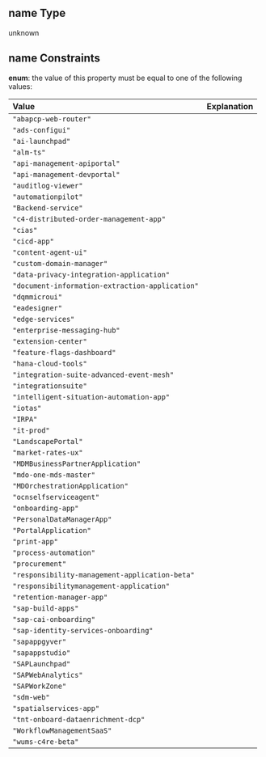 ## name Type

unknown

## name Constraints

**enum**: the value of this property must be equal to one of the following values:

| Value                                           | Explanation |
| :---------------------------------------------- | :---------- |
| `"abapcp-web-router"`                           |             |
| `"ads-configui"`                                |             |
| `"ai-launchpad"`                                |             |
| `"alm-ts"`                                      |             |
| `"api-management-apiportal"`                    |             |
| `"api-management-devportal"`                    |             |
| `"auditlog-viewer"`                             |             |
| `"automationpilot"`                             |             |
| `"Backend-service"`                             |             |
| `"c4-distributed-order-management-app"`         |             |
| `"cias"`                                        |             |
| `"cicd-app"`                                    |             |
| `"content-agent-ui"`                            |             |
| `"custom-domain-manager"`                       |             |
| `"data-privacy-integration-application"`        |             |
| `"document-information-extraction-application"` |             |
| `"dqmmicroui"`                                  |             |
| `"eadesigner"`                                  |             |
| `"edge-services"`                               |             |
| `"enterprise-messaging-hub"`                    |             |
| `"extension-center"`                            |             |
| `"feature-flags-dashboard"`                     |             |
| `"hana-cloud-tools"`                            |             |
| `"integration-suite-advanced-event-mesh"`       |             |
| `"integrationsuite"`                            |             |
| `"intelligent-situation-automation-app"`        |             |
| `"iotas"`                                       |             |
| `"IRPA"`                                        |             |
| `"it-prod"`                                     |             |
| `"LandscapePortal"`                             |             |
| `"market-rates-ux"`                             |             |
| `"MDMBusinessPartnerApplication"`               |             |
| `"mdo-one-mds-master"`                          |             |
| `"MDOrchestrationApplication"`                  |             |
| `"ocnselfserviceagent"`                         |             |
| `"onboarding-app"`                              |             |
| `"PersonalDataManagerApp"`                      |             |
| `"PortalApplication"`                           |             |
| `"print-app"`                                   |             |
| `"process-automation"`                          |             |
| `"procurement"`                                 |             |
| `"responsibility-management-application-beta"`  |             |
| `"responsibilitymanagement-application"`        |             |
| `"retention-manager-app"`                       |             |
| `"sap-build-apps"`                              |             |
| `"sap-cai-onboarding"`                          |             |
| `"sap-identity-services-onboarding"`            |             |
| `"sapappgyver"`                                 |             |
| `"sapappstudio"`                                |             |
| `"SAPLaunchpad"`                                |             |
| `"SAPWebAnalytics"`                             |             |
| `"SAPWorkZone"`                                 |             |
| `"sdm-web"`                                     |             |
| `"spatialservices-app"`                         |             |
| `"tnt-onboard-dataenrichment-dcp"`              |             |
| `"WorkflowManagementSaaS"`                      |             |
| `"wums-c4re-beta"`                              |             |
